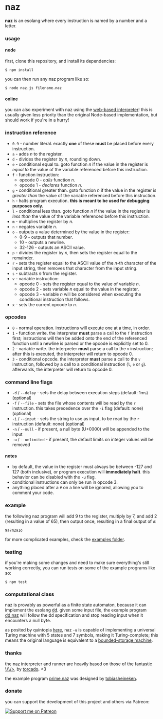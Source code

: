 # naz
**naz** is an esolang where every instruction is named by a number and a letter.

### usage

#### node
first, clone this repository, and install its dependencies:

```
$ npm install
```

you can then run any naz program like so:

```
$ node naz.js filename.naz
```

#### online
you can also experiment with naz using the [web-based interpreter](https://sporeball.dev/naz)! this is usually given less priority than the original Node-based implementation, but should work if you're in a hurry!

### instruction reference
- `0-9` - number literal. exactly **one** of these **must** be placed before every instruction.
- `a` - adds *n* to the register.
- `d` - divides the register by *n*, rounding down.
- `e` - conditional equal to. goto function *n* if the value in the register is *equal to* the value of the variable referenced before this instruction.
- `f` - function instruction:
  - opcode 0 - *calls* function *n*.
  - opcode 1 - *declares* function *n*.
- `g` - conditional greater than. goto function *n* if the value in the register is *greater than* the value of the variable referenced before this instruction.
- `h` - halts program execution. **this is meant to be used for debugging purposes only.**
- `l` - conditional less than. goto function *n* if the value in the register is *less than* the value of the variable referenced before this instruction.
- `m` - multiplies the register by *n*.
- `n` - negates variable *n*.
- `o` - outputs a value determined by the value in the register:
  - 0-9 - outputs that number.
  - 10 - outputs a newline.
  - 32-126 - outputs an ASCII value.
- `p` - divides the register by *n*, then sets the register equal to the remainder.
- `r` - sets the register equal to the ASCII value of the *n*-th character of the input string, then removes that character from the input string.
- `s` - subtracts *n* from the register.
- `v` - variable instruction:
  - opcode 0 - sets the register equal to the value of variable *n*.
  - opcode 2 - sets variable *n* equal to the value in the register.
  - opcode 3 - variable *n* will be considered when executing the conditional instruction that follows.
- `x` - sets the current opcode to *n*.

### opcodes
- `0` - normal operation. instructions will execute one at a time, in order.
- `1` - function write. the interpreter **must** parse a call to the `f` instruction first; instructions will then be added onto the end of the referenced function until a newline is parsed or the opcode is explicitly set to 0.
- `2` - variable write. the interpreter **must** parse a call to the `v` instruction; after this is executed, the interpreter will return to opcode 0.
- `3` - conditional opcode. the interpreter **must** parse a call to the `v` instruction, followed by a call to a conditional instruction (`l`, `e` or `g`). afterwards, the interpreter will return to opcode 0.

### command line flags
- `-d` / `--delay` - sets the delay between execution steps (default: 1ms) (optional)
- `-f` / `--file` - sets the file whose contents will be read by the `r` instruction. this takes precedence over the `-i` flag (default: none) (optional)
- `-i` / `--input` - sets the string to use as input, to be read by the `r` instruction (default: none) (optional)
- `-n` / `--null` - if present, a null byte (U+0000) will be appended to the input
- `-u` / `--unlimited` - if present, the default limits on integer values will be removed

#### notes
- by default, the value in the register must always be between -127 and 127 (both inclusive), or program execution will **immediately halt**. this behavior can be disabled with the `-u` flag.
- conditional instructions can only be run in opcode 3.
- anything placed after a `#` on a line will be ignored, allowing you to comment your code.

### example
the following naz program will add 9 to the register, multiply by 7, and add 2 (resulting in a value of 65), then output once, resulting in a final output of `A`:

```
9a7m2a1o
```

for more complicated examples, check the [examples folder](https://github.com/sporeball/naz/tree/master/examples).

### testing
if you're making some changes and need to make sure everything's still working correctly, you can run tests on some of the example programs like so:

```
$ npm test
```

### computational class
naz is provably as powerful as a finite state automaton, because it can implement the esolang [dd](https://esolangs.org/wiki/Dd). given some input file, the example program [dd.naz](https://github.com/sporeball/naz/blob/master/examples/dd.naz) will follow the dd specification and stop reading input when it encounters a null byte.

as posited by quintopia [here](https://esolangs.org/wiki/Naz#Computational_class), naz `-u` is capable of implementing a universal Turing machine with 5 states and 7 symbols, making it Turing-complete; this means the original language is equivalent to a [bounded-storage machine](https://esolangs.org/wiki/Bounded-storage_machine).

### thanks
the naz interpreter and runner are heavily based on those of the fantastic [\\/\\/>](https://github.com/torcado194/worm), by [torcado](https://github.com/torcado194). <3

the example program [prime.naz](https://github.com/sporeball/naz/blob/master/examples/prime.naz) was designed by [tobiasheineken](https://github.com/tobiasheineken).

### donate
you can support the development of this project and others via Patreon:

[![Support me on Patreon](https://img.shields.io/endpoint.svg?url=https%3A%2F%2Fshieldsio-patreon.vercel.app%2Fapi%3Fusername%3Dsporeball%26type%3Dpledges%26suffix%3D%252Fmonth&style=for-the-badge)](https://patreon.com/sporeball)
